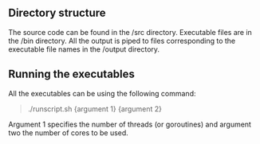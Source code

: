 Directory structure
--------------------
The source code can be found in the /src directory. Executable files are in the /bin directory. All the output is piped to files corresponding to the executable file names in the /output directory.

Running the executables
-----------------------
All the executables can be using the following command: 
> 	./runscript.sh {argument 1} {argument 2}

Argument 1 specifies the number of threads (or goroutines) and argument two the number of cores to be used.
